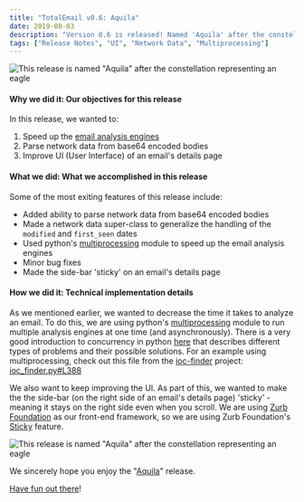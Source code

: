 ```yaml
---
title: "TotalEmail v0.6: Aquila"
date: 2019-08-03
description: "Version 0.6 is released! Named 'Aquila' after the constellation representing an eagle, this release improves network data parsing and handling, speeds up the time it takes to analyze an email, and provides some UI improvements. In this blog post, we'll discuss a few of the new things we are most excited about!"
tags: ["Release Notes", "UI", "Network Data", "Multiprocessing"]
---
```


![This release is named "Aquila" after the constellation representing an eagle](/imgs/aquila-art.png)

#### Why we did it: Our objectives for this release

In this release, we wanted to:

1. Speed up the [email analysis engines](https://blog.totalemail.io/email-analysis-engines-intro/)
2. Parse network data from base64 encoded bodies
3. Improve UI (User Interface) of an email's details page

#### What we did: What we accomplished in this release

Some of the most exiting features of this release include:

- Added ability to parse network data from base64 encoded bodies
- Made a network data super-class to generalize the handling of the `modified` and `first_seen` dates
- Used python's [multiprocessing](https://docs.python.org/3/library/multiprocessing.html) module to speed up the email analysis engines
- Minor bug fixes
- Made the side-bar 'sticky' on an email's details page

#### How we did it: Technical implementation details

As we mentioned earlier, we wanted to decrease the time it takes to analyze an email. To do this, we are using python's [multiprocessing](https://docs.python.org/3/library/multiprocessing.html) module to run multiple analysis engines at one time (and asynchronously). There is a very good introduction to concurrency in python [here](https://realpython.com/python-concurrency/) that describes different types of problems and their possible solutions. For an example using multiprocessing, check out this file from the [ioc-finder](https://github.com/fhightower/ioc-finder/) project: [ioc_finder.py#L388](https://github.com/fhightower/ioc-finder/blob/0c2783223ba1493285484cc78c770cc0f3a29c24/ioc_finder/ioc_finder.py#L388)

We also want to keep improving the UI. As part of this, we wanted to make the the side-bar (on the right side of an email's details page) 'sticky' - meaning it stays on the right side even when you scroll. We are using [Zurb Foundation](https://foundation.zurb.com/) as our front-end framework, so we are using Zurb Foundation's [Sticky](https://foundation.zurb.com/sites/docs/sticky.html) feature.

![This release is named "Aquila" after the constellation representing an eagle](/imgs/aquila.png)

We sincerely hope you enjoy the "[Aquila](https://en.wikipedia.org/wiki/Aquila_(constellation))" release.

[Have fun out there](https://totalemail.io/email/0289c4d13aa493f714bad7b95e3d0aa2c329990e31c42f3ace4ebf532b6f04ae)!
